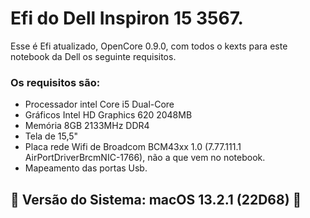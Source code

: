# Efi do Dell Inspiron 15 3567.

Esse é Efi atualizado, OpenCore 0.9.0, com todos o kexts para este notebook da Dell os seguinte requisitos.  

### Os requisitos são:

* Processador intel Core i5 Dual-Core
* Gráficos Intel HD Graphics 620 2048MB
* Memória 8GB 2133MHz DDR4
* Tela de 15,5"
* Placa rede Wifi de Broadcom BCM43xx 1.0 (7.77.111.1 AirPortDriverBrcmNIC-1766), não a que vem no notebook.
* Mapeamento das portas Usb.

## 🚀  Versão do Sistema:	macOS 13.2.1 (22D68) 🚀
